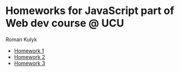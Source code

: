 # Homeworks for JavaScript part of Web dev course @ UCU
Roman Kulyk
* [Homework 1](https://github.com/kkulykk/js-course/tree/hw-1/index.js)
* [Homework 2](https://github.com/kkulykk/js-course/blob/hw-2/index.js)
* [Homework 3](https://github.com/kkulykk/js-course/tree/hw-3/index.js)
